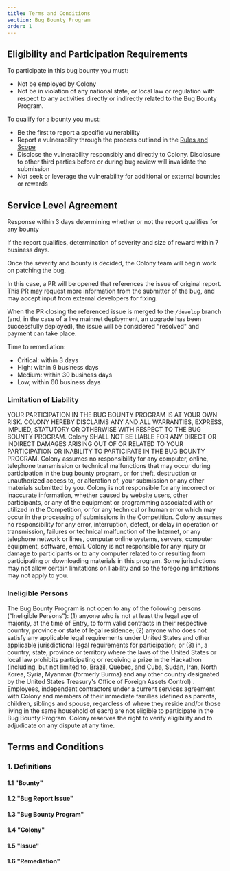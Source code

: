 ```yaml
---
title: Terms and Conditions
section: Bug Bounty Program
order: 1
---
```

## Eligibility and Participation Requirements

To participate in this bug bounty you must:

* Not be employed by Colony
* Not be in violation of any national state, or local law or regulation with respect to any activities directly or indirectly related to the Bug Bounty Program.

To qualify for a bounty you must:
* Be the first to report a specific vulnerability
* Report a vulnerability through the process outlined in the [Rules and Scope](link)
* Disclose the vulnerability responsibly and directly to Colony. Disclosure to other third parties before or during bug review will invalidate the submission
* Not seek or leverage the vulnerability for additional or external bounties or rewards

## Service Level Agreement

Response within 3 days determining whether or not the report qualifies for any bounty

If the report qualifies, determination of severity and size of reward within 7 business days.

Once the severity and bounty is decided, the Colony team will begin work on patching the bug.

In this case, a PR will be opened that references the issue of original report. This PR may request more information from the submitter of the bug, and may accept input from external developers for fixing.

When the PR closing the referenced issue is merged to the `/develop` branch (and, in the case of a live mainnet deployment, an upgrade has been successfully deployed), the issue will be considered "resolved" and payment can take place.

Time to remediation:
* Critical: within 3 days
* High: within 9 business days
* Medium: within 30 business days
* Low, within 60 business days

### Limitation of Liability

YOUR PARTICIPATION IN THE BUG BOUNTY PROGRAM IS AT YOUR OWN RISK. COLONY HEREBY DISCLAIMS ANY AND ALL WARRANTIES, EXPRESS, IMPLIED, STATUTORY OR OTHERWISE WITH RESPECT TO THE BUG BOUNTY PROGRAM. Colony SHALL NOT BE LIABLE FOR ANY DIRECT OR INDIRECT DAMAGES ARISING OUT OF OR RELATED TO YOUR PARTICIPATION OR INABILITY TO PARTICIPATE IN THE BUG BOUNTY PROGRAM. Colony assumes no responsibility for any computer, online, telephone transmission or technical malfunctions that may occur during participation in the bug bounty program, or for theft, destruction or unauthorized access to, or alteration of, your submission or any other materials submitted by you. Colony is not responsible for any incorrect or inaccurate information, whether caused by website users, other participants, or any of the equipment or programming associated with or utilized in the Competition, or for any technical or human error which may occur in the processing of submissions in the Competition. Colony assumes no responsibility for any error, interruption, defect, or delay in operation or transmission, failures or technical malfunction of the Internet, or any telephone network or lines, computer online systems, servers, computer equipment, software, email. Colony is not responsible for any injury or damage to participants or to any computer related to or resulting from participating or downloading materials in this program. Some jurisdictions may not allow certain limitations on liability and so the foregoing limitations may not apply to you.

### Ineligible Persons

The Bug Bounty Program is not open to any of the following persons (“Ineligible Persons”): (1) anyone who is not at least the legal age of majority, at the time of Entry, to form valid contracts in their respective country, province or state of legal residence; (2) anyone who does not satisfy any applicable legal requirements under United States and other applicable jurisdictional legal requirements for participation; or (3) in, a country, state, province or territory where the laws of the United States or local law prohibits participating or receiving a prize in the Hackathon (including, but not limited to, Brazil, Quebec, and Cuba, Sudan, Iran, North Korea, Syria, Myanmar (formerly Burma) and any other country designated by the United States Treasury's Office of Foreign Assets Control) . Employees, independent contractors under a current services agreement with Colony and members of their immediate families (defined as parents, children, siblings and spouse, regardless of where they reside and/or those living in the same household of each) are not eligible to participate in the Bug Bounty Program. Colony reserves the right to verify eligibility and to adjudicate on any dispute at any time.


## Terms and Conditions

### 1. Definitions

#### 1.1 "Bounty"

#### 1.2 "Bug Report Issue"

#### 1.3 "Bug Bounty Program"

#### 1.4 "Colony"

#### 1.5 "Issue"

#### 1.6 "Remediation"
